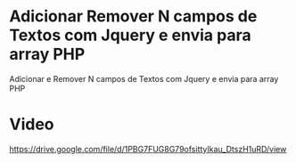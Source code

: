 # Adicionar Remover N campos de Textos com Jquery e envia para array PHP
 Adicionar e Remover N campos de Textos com Jquery e envia para array PHP


# Video
https://drive.google.com/file/d/1PBG7FUG8G79ofsittyIkau_DtszH1uRD/view
